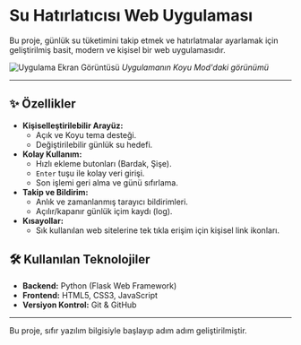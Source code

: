 # Su Hatırlatıcısı Web Uygulaması

Bu proje, günlük su tüketimini takip etmek ve hatırlatmalar ayarlamak için geliştirilmiş basit, modern ve kişisel bir web uygulamasıdır.

![Uygulama Ekran Görüntüsü](https://resmim.net/cdn/2025/08/08/Xs2Uob.png)
*Uygulamanın Koyu Mod'daki görünümü*

---

## ✨ Özellikler

- **Kişiselleştirilebilir Arayüz:**
  - Açık ve Koyu tema desteği.
  - Değiştirilebilir günlük su hedefi.
- **Kolay Kullanım:**
  - Hızlı ekleme butonları (Bardak, Şişe).
  - `Enter` tuşu ile kolay veri girişi.
  - Son işlemi geri alma ve günü sıfırlama.
- **Takip ve Bildirim:**
  - Anlık ve zamanlanmış tarayıcı bildirimleri.
  - Açılır/kapanır günlük içim kaydı (log).
- **Kısayollar:**
  - Sık kullanılan web sitelerine tek tıkla erişim için kişisel link ikonları.

## 🛠️ Kullanılan Teknolojiler

-   **Backend:** Python (Flask Web Framework)
-   **Frontend:** HTML5, CSS3, JavaScript
-   **Versiyon Kontrol:** Git & GitHub

---

Bu proje, sıfır yazılım bilgisiyle başlayıp adım adım geliştirilmiştir.
